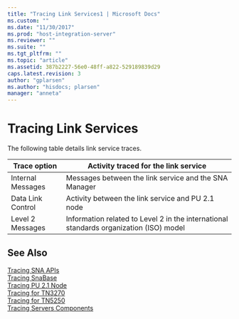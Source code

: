 ```yaml
---
title: "Tracing Link Services1 | Microsoft Docs"
ms.custom: ""
ms.date: "11/30/2017"
ms.prod: "host-integration-server"
ms.reviewer: ""
ms.suite: ""
ms.tgt_pltfrm: ""
ms.topic: "article"
ms.assetid: 387b2227-56e0-48ff-a822-529189839d29
caps.latest.revision: 3
author: "gplarsen"
ms.author: "hisdocs; plarsen"
manager: "anneta"
---
```

# Tracing Link Services
The following table details link service traces.  
  
|Trace option|Activity traced for the link service|  
|------------------|------------------------------------------|  
|Internal Messages|Messages between the link service and the SNA Manager|  
|Data Link Control|Activity between the link service and PU 2.1 node|  
|Level 2 Messages|Information related to Level 2 in the international standards organization (ISO) model|  
  
## See Also  
 [Tracing SNA APIs](../core/tracing-sna-apis2.md)   
 [Tracing SnaBase](../core/tracing-snabase2.md)   
 [Tracing PU 2.1 Node](../core/tracing-pu-2-1-node2.md)   
 [Tracing for TN3270](../core/tracing-for-tn32702.md)   
 [Tracing for TN5250](../core/tracing-for-tn52501.md)   
 [Tracing Servers Components](../core/tracing-servers-components2.md)